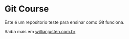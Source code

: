 # Git Course

Este é um repositorio teste para ensinar como Git funciona.

Saiba mais em [willianjusten.com.br](http://willianjunten.com.br)
